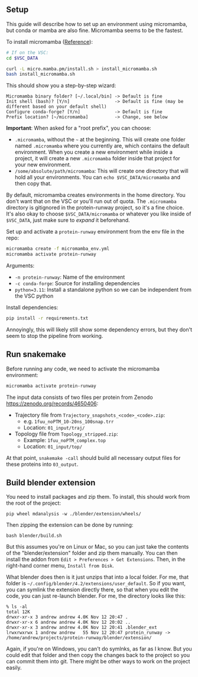## Setup

This guide will describe how to set up an environment using micromamba, but conda or mamba are also fine. Micromamba seems to be the fastest.

To install micromamba ([Reference](https://mamba.readthedocs.io/en/latest/installation/micromamba-installation.html)):

```bash
# If on the VSC:
cd $VSC_DATA

curl -L micro.mamba.pm/install.sh > install_micromamba.sh
bash install_micromamba.sh
```

This should show you a step-by-step wizard:

```
Micromamba binary folder? [~/.local/bin] -> Default is fine
Init shell (bash)? [Y/n]                 -> Default is fine (may be different based on your default shell)
Configure conda-forge? [Y/n]             -> Default is fine
Prefix location? [~/micromamba]          -> Change, see below
```

**Important**: When asked for a "root prefix", you can choose:

- `.micromamba`, without the `~` at the beginning. This will create one folder named `.micromamba` where you currently are, which contains the default environment. When you create a new environment while inside a project, it will create a new `.micromamba` folder inside that project for your new environment.
- `/some/absolute/path/micromamba`: This will create one directory that will hold all your environments. You can `echo $VSC_DATA/micromamba` and then copy that.

By default, micromamba creates environments in the home directory. You don't want that on the VSC or you'll run out of quota. The `.micromamba` directory is gitignored in the protein-runway project, so it's a fine choice. It's also okay to choose `$VSC_DATA/micromamba` or whatever you like inside of `$VSC_DATA`, just make sure to *expand* it beforehand.

Set up and activate a `protein-runway` environment from the env file in the repo:

```bash
micromamba create -f micromamba_env.yml
micromamba activate protein-runway
```

Arguments:

- `-n protein-runway`: Name of the environment
- `-c conda-forge`: Source for installing dependencies
- `python=3.11`: Install a standalone python so we can be independent from the VSC python

Install dependencies:

```bash
pip install -r requirements.txt
```

Annoyingly, this will likely still show some dependency errors, but they don't seem to stop the pipeline from working.

## Run snakemake

Before running any code, we need to activate the micromamba environment:

```bash
micromamba activate protein-runway
```

The input data consists of two files per protein from Zenodo <https://zenodo.org/records/4650406>:

- Trajectory file from `Trajectory_snapshots_<code>_<code>.zip`:
    - e.g. `1fuu_noPTM_10-20ns_100snap.trr`
    - Location: `01_input/traj/`
- Topology file from `Topology_stripped.zip`:
    - Example: `1fuu_noPTM_complex.top`
    - Location: `01_input/top/`

At that point, `snakemake -call` should build all necessary output files for these proteins into `03_output`.

## Build blender extension

You need to install packages and zip them. To install, this should work from the root of the project:

```
pip wheel mdanalysis -w ./blender/extension/wheels/
```

Then zipping the extension can be done by running:

```
bash blender/build.sh
```

But this assumes you're on Linux or Mac, so you can just take the contents of the "blender/extension" folder and zip them manually. You can then install the addon from `Edit > Preferences > Get Extensions`. Then, in the right-hand corner menu, `Install from Disk`.

What blender does then is it just unzips that into a local folder. For me, that folder is `~/.config/blender/4.2/extensions/user_default`. So if you want, you can symlink the extension directly there, so that when you edit the code, you can just re-launch blender. For me, the directory looks like this:

```
% ls -al
total 12K
drwxr-xr-x 3 andrew andrew 4.0K Nov 12 20:47 .
drwxr-xr-x 6 andrew andrew 4.0K Nov 12 20:02 ..
drwxr-xr-x 3 andrew andrew 4.0K Nov 12 20:41 .blender_ext
lrwxrwxrwx 1 andrew andrew   55 Nov 12 20:47 protein_runway -> /home/andrew/projects/protein-runway/blender/extension/
```

Again, if you're on Windows, you can't do symlnks, as far as I know. But you could edit that folder and then copy the changes back to the project so you can commit them into git. There might be other ways to work on the project easily.

